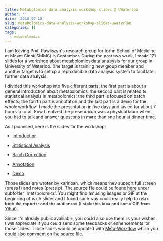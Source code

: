 ```yaml
---
title: Metabolomics data analysis workshop slides @ UWaterloo
author: ''
date: '2018-07-13'
slug: metabolomics-data-analysis-workshop-slides-uwaterloo
categories: []
tags:
  - metabolomics
---
```


I am leaving Prof. Pawliszyn's research group for Icahn School of Medicine at Mount Sinai(ISMMS) in September. During the past two week, I made 171 slides for a workshop about metabolomics data analsysis for our group in University of Waterloo. One target is training new group member and another target is to set up a reproducible data analysis system to facilitate further data analysis. 

I divided this workshop into five different parts: the first part is about a general introduction about metabolomics; the second part is related to statistical analysis in metabolomics; the third part is focused on batch effects; the fourth part is annotation and the last part is a demo for the whole workflow. I made the presentation in five days and lasted for about 7 hours in total. Now I realized the presentation was a physical labor when you had to talk and answer questions in more than one hour at dinner-time.

As I promised, here is the slides for the workshop:

- [Introduction](http://yufree.github.io/presentation/metabolomics/introduction#1)

- [Statistical Analysis](http://yufree.github.io/presentation/metabolomics/StatisticalAnalysis#1)

- [Batch Correction](http://yufree.github.io/presentation/metabolomics/BatchCorrection#1)

- [Annotation](http://yufree.github.io/presentation/metabolomics/Annotation#1)

- [Demo](http://yufree.github.io/presentation/metabolomics/demo#1)

Those slides are wroten by [xaringan](https://github.com/yihui/xaringan), which means they support full screen (press f) and notes (press p). The source file could be found [here](https://github.com/yufree/presentation) under subfolder 'metabolomics'. You might find amusing images or GIF at the beginning of each slides and I found such way could really help to relax both the reporter and the audiences (I stole this idea and some GIF from [Yihui](https://yihui.name/en/2017/05/gifs/)).

Since it's already public availiable, you could also use them as your wishes. I will appreciate if you could send some feedbacks or enhencements for those slides. Those slides would be updated with [Meta-Workflow](https://yufree.cn/metaworkflow/) which you could also comment on the source [file](https://github.com/yufree/metaworkflow).


